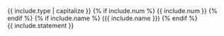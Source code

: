 <div class="{{ include.type | downcase }}"
    {% if include.id %}
    id="{{ include.id }}"
    {% endif %}>
    <div class="theorem-title">{{ include.type  | capitalize }}
        {% if include.num %}
            {{ include.num }}
        {% endif %}
        {% if include.name %}
            ({{ include.name }})
        {% endif %}
    </div>
    <div class="theorem-contents">
        {{ include.statement }}
    </div>
</div>